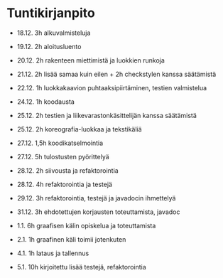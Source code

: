 # Tuntikirjanpito

* 18.12. 3h alkuvalmisteluja
* 19.12. 2h aloitusluento
* 20.12. 2h rakenteen miettimistä ja luokkien runkoja
* 21.12. 2h lisää samaa kuin eilen + 2h checkstylen kanssa säätämistä

* 22.12. 1h luokkakaavion puhtaaksipiirtäminen, testien valmistelua
* 24.12. 1h koodausta
* 25.12. 2h testien ja liikevarastonkäsittelijän kanssa säätämistä
* 25.12. 2h koreografia-luokkaa ja tekstikäliä
* 27.12. 1,5h koodikatselmointia
* 27.12. 5h tulostusten pyörittelyä
* 28.12. 2h siivousta ja refaktorointia
* 28.12. 4h refaktorointia ja testejä

* 29.12. 3h refaktorointia, testejä ja javadocin ihmettelyä
* 31.12. 3h ehdotettujen korjausten toteuttamista, javadoc
* 1.1.   6h graafisen kälin opiskelua ja toteuttamista
* 2.1.   1h graafinen käli toimii jotenkuten
* 4.1.   1h lataus ja tallennus

* 5.1.   10h kirjoitettu lisää testejä, refaktorointia

